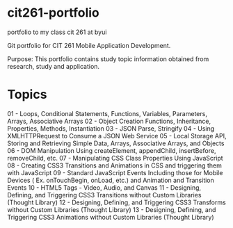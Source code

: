 # cit261-portfolio
portfolio to my class cit 261 at byui

Git portfolio for CIT 261 Mobile Application Development.

Purpose:
This portfolio contains study topic information obtained from research, study and application.

# Topics

01 - Loops, Conditional Statements, Functions, Variables, Parameters, Arrays, Associative Arrays
02 - Object Creation Functions, Inheritance, Properties, Methods, Instantiation
03 - JSON Parse, Stringify
04 - Using XMLHTTPRequest to Consume a JSON Web Service
05 - Local Storage API, Storing and Retrieving Simple Data, Arrays, Associative Arrays, and Objects
06 - DOM Manipulation Using createElement, appendChild, insertBefore, removeChild, etc.
07 - Manipulating CSS Class Properties Using JavaScript
08 - Creating CSS3 Transitions and Animations in CSS and triggering them with JavaScript
09 - Standard JavaScript Events Including those for Mobile Devices ( Ex. onTouchBegin, onLoad, etc.) and Animation and Transition Events
10 - HTML5 Tags - Video, Audio, and Canvas
11 - Designing, Defining, and Triggering CSS3 Transitions without Custom Libraries (Thought Library)
12 - Designing, Defining, and Triggering CSS3 Transforms without Custom Libraries (Thought Library)
13 - Designing, Defining, and Triggering CSS3 Animations without Custom Libraries (Thought Library)
